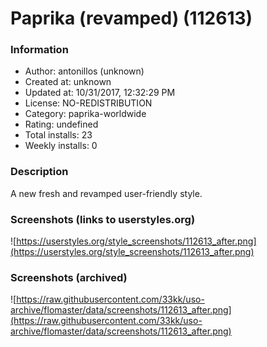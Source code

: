 # Paprika (revamped) (112613)

### Information
- Author: antonillos (unknown)
- Created at: unknown
- Updated at: 10/31/2017, 12:32:29 PM
- License: NO-REDISTRIBUTION
- Category: paprika-worldwide
- Rating: undefined
- Total installs: 23
- Weekly installs: 0


### Description
A new fresh and revamped user-friendly style.


### Screenshots (links to userstyles.org)
![https://userstyles.org/style_screenshots/112613_after.png](https://userstyles.org/style_screenshots/112613_after.png)


### Screenshots (archived)
![https://raw.githubusercontent.com/33kk/uso-archive/flomaster/data/screenshots/112613_after.png](https://raw.githubusercontent.com/33kk/uso-archive/flomaster/data/screenshots/112613_after.png)
